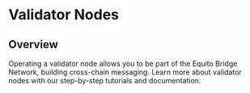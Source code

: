 # Validator Nodes

## Overview

Operating a validator node allows you to be part of the Equito Bridge Network, building cross-chain messaging. Learn more about validator nodes with our step-by-step tutorials and documentation.
